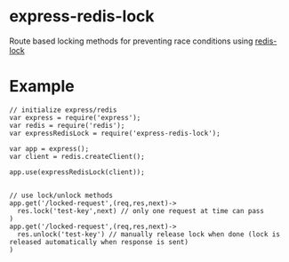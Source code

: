 # express-redis-lock

Route based locking methods for preventing race conditions using [redis-lock](https://www.npmjs.com/package/redis-lock)


# Example

```
// initialize express/redis
var express = require('express');
var redis = require('redis');
var expressRedisLock = require('express-redis-lock');

var app = express();
var client = redis.createClient();

app.use(expressRedisLock(client));


// use lock/unlock methods
app.get('/locked-request',(req,res,next)->
  res.lock('test-key',next) // only one request at time can pass
)
app.get('/locked-request',(req,res,next)->
  res.unlock('test-key') // manually release lock when done (lock is released automatically when response is sent)
)
```
